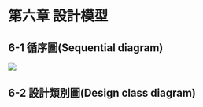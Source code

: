# 第六章 設計模型

## 6-1 	循序圖(Sequential diagram)
![](https://i.imgur.com/Xz0ZRG1.png)


## 6-2 	設計類別圖(Design class diagram)
